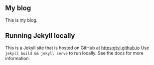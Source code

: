## My blog

This is my blog. 

## Running Jekyll locally

This is a Jekyll site that is hosted on GitHub at [https:gtvj.github.io](https:gtvj.github.io) Use `jekyll build && jekyll serve` to run locally. See the docs for more information. 